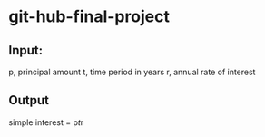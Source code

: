 # git-hub-final-project

## Input:
   p, principal amount
   t, time period in years
   r, annual rate of interest
## Output
   simple interest = p*t*r
